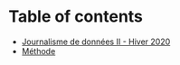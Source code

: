 # Table of contents

* [Journalisme de données II - Hiver 2020](README.md)
* [Méthode](objectifs.md)

